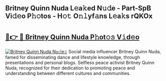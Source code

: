 ## Britney Quinn Nuda L𝚎a𝚔ed N𝚞𝚍e - Part-SpB Vi𝚍𝚎o P𝚑𝚘tos - H𝚘𝚝 O𝚗𝚕yf𝚊ns L𝚎a𝚔s rQKOx

# <h2><a href="http://kf1zp4b.oniu.top/?m=Britney+Quinn+Nuda">🔗👉 🔴 Britney Quinn Nuda P𝚑ot𝚘𝚜 V𝚒d𝚎o</a></h2>

[![Britney Quinn Nuda Nu𝚍e𝚜](https://i.imgur.com/0qMVB7G.gif)](http://kf1zp4b.oniu.top/?m=Britney+Quinn+Nuda)
Social media influencer Britney Quinn Nuda, famed for disseminating dance and lifestyle knowledge, through presentations and personal blogs. Selfless peace activist Britney Quinn Nuda, recognized for their dedication to promoting peace and understanding between different cultures and communities.  

